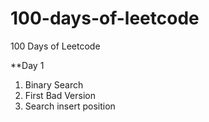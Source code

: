 # 100-days-of-leetcode
100 Days of Leetcode

**Day 1
1. Binary Search
2. First Bad Version
3. Search insert position


